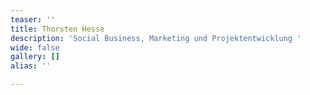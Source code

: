 ```yaml
---
teaser: ''
title: Thorsten Hesse
description: 'Social Business, Marketing und Projektentwicklung '
wide: false
gallery: []
alias: ''

---
```

